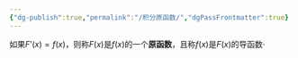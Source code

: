 ```yaml
---
{"dg-publish":true,"permalink":"/积分原函数/","dgPassFrontmatter":true}
---
```


如果$F’(x)=f(x)$，则称$F(x)$是$f(x)$的一个**原函数**，且称$f(x)$是$F(x)$的导函数·